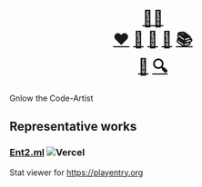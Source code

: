 <h1 align="center">
  <a href="https://github.com/gnlow">🌴🐢</a>
  <br/>
  <a href="https://github.com/gnlow/ivlv">❤️</a>
  <a href="https://github.com/gnlow/todo">📅</a>
  <a href="https://github.com/gnlow/memo">📝</a>
  <a href="https://github.com/gnlow/files">📁</a>
  <a href="https://github.com/gnlow/howto">📚</a>
  <br/>
  <a href="https://github.com/randkid/Randkid">🎲</a>
  <a href="https://github.com/gnlow/Ent2ml">🔍</a>
</h1>

Gnlow the Code-Artist
## Representative works
### [Ent2.ml](https://github.com/gnlow/Ent2ml) ![Vercel](https://img.shields.io/badge/Vercel-000000?style=for-the-badge&logo=vercel&logoColor=fff)
Stat viewer for https://playentry.org
